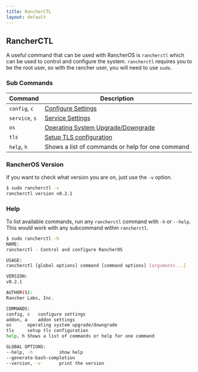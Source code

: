 ```yaml
---
title: RancherCTL
layout: default
---
```


## RancherCTL

A useful command that can be used with RancherOS is `rancherctl` which can be used to control and configure the system. `rancherctl` requires you to be the root user, so with the rancher user, you will need to use `sudo`.


### Sub Commands
| Command  | Description                                     |
|----------|-------------------------------------------------|
|`config`, `c`  |	[Configure Settings]({{site.baseurl}}/docs/rancherctl/config/)                       |
|`service`, `s`   |	[Service Settings]({{site.baseurl}}/docs/rancherctl/services/)                          |
|`os`           |   [Operating System Upgrade/Downgrade]({{site.baseurl}}/docs/rancherctl/os/)      |
|`tls`          |	[Setup TLS configuration]({{site.baseurl}}/docs/rancherctl/tls/)                 |
|`help`, `h`    |	Shows a list of commands or help for one command |


### RancherOS Version

If you want to check what version you are on, just use the `-v` option. 

```sh
$ sudo rancherctl -v
rancherctl version v0.2.1
```
### Help

To list available commands, run any `rancherctl` command with `-h` or `--help`. This would work with any subcommand within `rancherctl`.

```sh
$ sudo rancherctl -h
NAME:
rancherctl - Control and configure RancherOS

USAGE:
rancherctl [global options] command [command options] [arguments...]

VERSION:
v0.2.1

AUTHOR(S): 
Rancher Labs, Inc.  

COMMANDS:
config, c	configure settings
addon, a	addon settings
os		operating system upgrade/downgrade
tls		setup tls configuration
help, h	Shows a list of commands or help for one command

GLOBAL OPTIONS:
--help, -h			show help
--generate-bash-completion	
--version, -v		print the version
```

